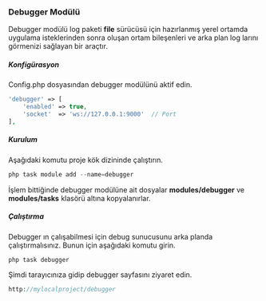 
### Debugger Modülü

Debugger modülü log paketi <b>file</b> sürücüsü için hazırlanmış yerel ortamda uygulama isteklerinden sonra oluşan ortam bileşenleri ve arka plan log larını görmenizi sağlayan bir araçtır.

##### Konfigürasyon

Config.php dosyasından debugger modülünü aktif edin.

```php
'debugger' => [
    'enabled' => true,
    'socket'  => 'ws://127.0.0.1:9000'  // Port
],
```

##### Kurulum

Aşağıdaki komutu proje kök dizininde çalıştırın.

```php
php task module add --name=debugger
```

İşlem bittiğinde debugger modülüne ait dosyalar <b>modules/debugger</b>  ve <b>modules/tasks</b> klasörü altına kopyalanırlar.

##### Çalıştırma

Debugger ın çalışabilmesi için debug sunucusunu arka planda çalıştırmalısınız. Bunun için aşağıdaki komutu girin.

```php
php task debugger
```

Şimdi tarayıcınıza gidip debugger sayfasını ziyaret edin.

```php
http://mylocalproject/debugger
```